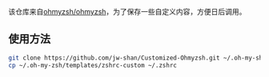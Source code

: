 该仓库来自[ohmyzsh/ohmyzsh](https://github.com/ohmyzsh/ohmyzsh.git)，为了保存一些自定义内容，方便日后调用。

## 使用方法

```bash
git clone https://github.com/jw-shan/Customized-Ohmyzsh.git ~/.oh-my-sh
cp ~/.oh-my-zsh/templates/zshrc-custom ~/.zshrc
```

